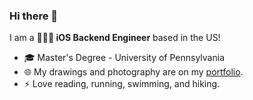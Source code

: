 
### Hi there 👋 

I am a **👩🏻‍💻 iOS Backend Engineer** based in the US! 

* 🎓 Master's Degree - University of Pennsylvania
* 🌐 My drawings and photography are on my [portfolio](https://www.yayingliang.com).
* ⚡  Love reading, running, swimming, and hiking.
